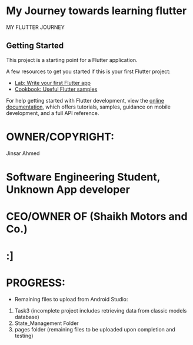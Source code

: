 # My Journey towards learning flutter 

MY FLUTTER JOURNEY

## Getting Started

This project is a starting point for a Flutter application.

A few resources to get you started if this is your first Flutter project:

- [Lab: Write your first Flutter app](https://docs.flutter.dev/get-started/codelab)
- [Cookbook: Useful Flutter samples](https://docs.flutter.dev/cookbook)

For help getting started with Flutter development, view the
[online documentation](https://docs.flutter.dev/), which offers tutorials,
samples, guidance on mobile development, and a full API reference.

# OWNER/COPYRIGHT:
Jinsar Ahmed
# Software Engineering Student, Unknown App developer
# CEO/OWNER OF (Shaikh Motors and Co.)
# :]


# PROGRESS: 

* Remaining files to upload from Android Studio:
1) Task3 (incomplete project includes retrieving data from classic models database)
2) State_Management Folder
3) pages folder (remaining files to be uploaded upon completion and testing)

